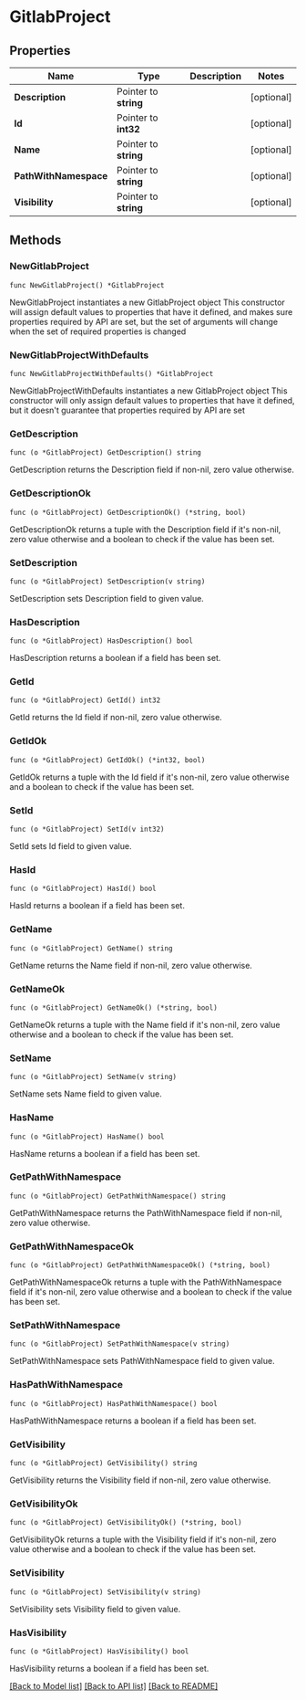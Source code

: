 # GitlabProject

## Properties

Name | Type | Description | Notes
------------ | ------------- | ------------- | -------------
**Description** | Pointer to **string** |  | [optional] 
**Id** | Pointer to **int32** |  | [optional] 
**Name** | Pointer to **string** |  | [optional] 
**PathWithNamespace** | Pointer to **string** |  | [optional] 
**Visibility** | Pointer to **string** |  | [optional] 

## Methods

### NewGitlabProject

`func NewGitlabProject() *GitlabProject`

NewGitlabProject instantiates a new GitlabProject object
This constructor will assign default values to properties that have it defined,
and makes sure properties required by API are set, but the set of arguments
will change when the set of required properties is changed

### NewGitlabProjectWithDefaults

`func NewGitlabProjectWithDefaults() *GitlabProject`

NewGitlabProjectWithDefaults instantiates a new GitlabProject object
This constructor will only assign default values to properties that have it defined,
but it doesn't guarantee that properties required by API are set

### GetDescription

`func (o *GitlabProject) GetDescription() string`

GetDescription returns the Description field if non-nil, zero value otherwise.

### GetDescriptionOk

`func (o *GitlabProject) GetDescriptionOk() (*string, bool)`

GetDescriptionOk returns a tuple with the Description field if it's non-nil, zero value otherwise
and a boolean to check if the value has been set.

### SetDescription

`func (o *GitlabProject) SetDescription(v string)`

SetDescription sets Description field to given value.

### HasDescription

`func (o *GitlabProject) HasDescription() bool`

HasDescription returns a boolean if a field has been set.

### GetId

`func (o *GitlabProject) GetId() int32`

GetId returns the Id field if non-nil, zero value otherwise.

### GetIdOk

`func (o *GitlabProject) GetIdOk() (*int32, bool)`

GetIdOk returns a tuple with the Id field if it's non-nil, zero value otherwise
and a boolean to check if the value has been set.

### SetId

`func (o *GitlabProject) SetId(v int32)`

SetId sets Id field to given value.

### HasId

`func (o *GitlabProject) HasId() bool`

HasId returns a boolean if a field has been set.

### GetName

`func (o *GitlabProject) GetName() string`

GetName returns the Name field if non-nil, zero value otherwise.

### GetNameOk

`func (o *GitlabProject) GetNameOk() (*string, bool)`

GetNameOk returns a tuple with the Name field if it's non-nil, zero value otherwise
and a boolean to check if the value has been set.

### SetName

`func (o *GitlabProject) SetName(v string)`

SetName sets Name field to given value.

### HasName

`func (o *GitlabProject) HasName() bool`

HasName returns a boolean if a field has been set.

### GetPathWithNamespace

`func (o *GitlabProject) GetPathWithNamespace() string`

GetPathWithNamespace returns the PathWithNamespace field if non-nil, zero value otherwise.

### GetPathWithNamespaceOk

`func (o *GitlabProject) GetPathWithNamespaceOk() (*string, bool)`

GetPathWithNamespaceOk returns a tuple with the PathWithNamespace field if it's non-nil, zero value otherwise
and a boolean to check if the value has been set.

### SetPathWithNamespace

`func (o *GitlabProject) SetPathWithNamespace(v string)`

SetPathWithNamespace sets PathWithNamespace field to given value.

### HasPathWithNamespace

`func (o *GitlabProject) HasPathWithNamespace() bool`

HasPathWithNamespace returns a boolean if a field has been set.

### GetVisibility

`func (o *GitlabProject) GetVisibility() string`

GetVisibility returns the Visibility field if non-nil, zero value otherwise.

### GetVisibilityOk

`func (o *GitlabProject) GetVisibilityOk() (*string, bool)`

GetVisibilityOk returns a tuple with the Visibility field if it's non-nil, zero value otherwise
and a boolean to check if the value has been set.

### SetVisibility

`func (o *GitlabProject) SetVisibility(v string)`

SetVisibility sets Visibility field to given value.

### HasVisibility

`func (o *GitlabProject) HasVisibility() bool`

HasVisibility returns a boolean if a field has been set.


[[Back to Model list]](../README.md#documentation-for-models) [[Back to API list]](../README.md#documentation-for-api-endpoints) [[Back to README]](../README.md)


